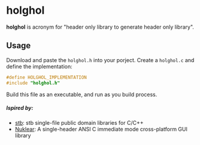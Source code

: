 # holghol

**holghol** is acronym for "header only library to generate header only library".


## Usage

Download and paste the `holghol.h` into your porject. Create a `holghol.c` and define the implementation:

```c
#define HOLGHOL_IMPLEMENTATION
#include "holghol.h"
```

Build this file as an executable, and run as you build process.

##### Ispired by:

- [stb](https://github.com/nothings/stb): stb single-file public domain libraries for C/C++
- [Nuklear](https://github.com/Immediate-Mode-UI/Nuklear): A single-header ANSI C immediate mode cross-platform GUI library

